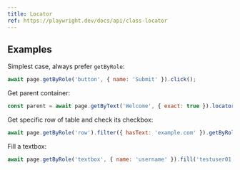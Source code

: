 ```yaml
---
title: Locator
ref: https://playwright.dev/docs/api/class-locator
---
```


## Examples

Simplest case, always prefer `getByRole`:

```javascript
await page.getByRole('button', { name: 'Submit' }).click();
```

Get parent container:

```javascript
const parent = await page.getByText('Welcome', { exact: true }).locator('..');
```

Get specific row of table and check its checkbox:

```javascript
await page.getByRole('row').filter({ hasText: 'example.com' }).getByRole('checkbox').check();
```

Fill a textbox:

```javascript
await page.getByRole('textbox', { name: 'username' }).fill('testuser01');
```
